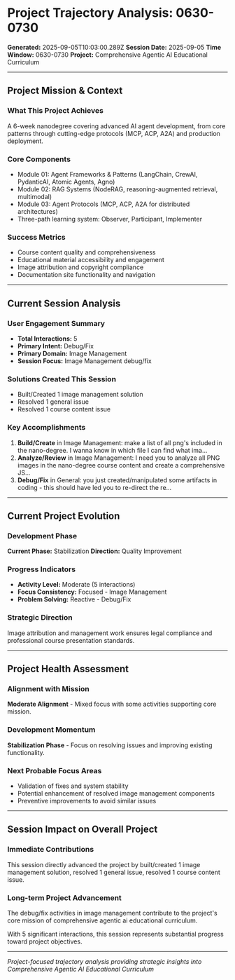 # Project Trajectory Analysis: 0630-0730

**Generated:** 2025-09-05T10:03:00.289Z
**Session Date:** 2025-09-05
**Time Window:** 0630-0730
**Project:** Comprehensive Agentic AI Educational Curriculum

---

## Project Mission & Context

### What This Project Achieves
A 6-week nanodegree covering advanced AI agent development, from core patterns through cutting-edge protocols (MCP, ACP, A2A) and production deployment.

### Core Components
- Module 01: Agent Frameworks & Patterns (LangChain, CrewAI, PydanticAI, Atomic Agents, Agno)
- Module 02: RAG Systems (NodeRAG, reasoning-augmented retrieval, multimodal)
- Module 03: Agent Protocols (MCP, ACP, A2A for distributed architectures)
- Three-path learning system: Observer, Participant, Implementer

### Success Metrics
- Course content quality and comprehensiveness
- Educational material accessibility and engagement
- Image attribution and copyright compliance
- Documentation site functionality and navigation

---

## Current Session Analysis

### User Engagement Summary
- **Total Interactions:** 5
- **Primary Intent:** Debug/Fix
- **Primary Domain:** Image Management
- **Session Focus:** Image Management debug/fix

### Solutions Created This Session
- Built/Created 1 image management solution
- Resolved 1 general issue
- Resolved 1 course content issue

### Key Accomplishments
1. **Build/Create** in Image Management: make a list of all png's included in the nano-degree. I wanna know in which file I can find what ima...
2. **Analyze/Review** in Image Management: I need you to analyze all PNG images in the nano-degree course content and create a comprehensive JS...
3. **Debug/Fix** in General: you just created/manipulated some artifacts in coding - this should have led you to re-direct the re...

---

## Current Project Evolution

### Development Phase
**Current Phase:** Stabilization
**Direction:** Quality Improvement

### Progress Indicators
- **Activity Level:** Moderate (5 interactions)
- **Focus Consistency:** Focused - Image Management
- **Problem Solving:** Reactive - Debug/Fix

### Strategic Direction
Image attribution and management work ensures legal compliance and professional course presentation standards.



---

## Project Health Assessment

### Alignment with Mission
**Moderate Alignment** - Mixed focus with some activities supporting core mission.

### Development Momentum
**Stabilization Phase** - Focus on resolving issues and improving existing functionality.

### Next Probable Focus Areas
- Validation of fixes and system stability
- Potential enhancement of resolved image management components
- Preventive improvements to avoid similar issues

---

## Session Impact on Overall Project

### Immediate Contributions
This session directly advanced the project by built/created 1 image management solution, resolved 1 general issue, resolved 1 course content issue.

### Long-term Project Advancement
The debug/fix activities in image management contribute to the project's core mission of comprehensive agentic ai educational curriculum.

With 5 significant interactions, this session represents substantial progress toward project objectives.

---

*Project-focused trajectory analysis providing strategic insights into Comprehensive Agentic AI Educational Curriculum*
